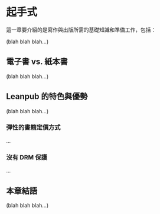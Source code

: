 # 起手式

這一章要介紹的是寫作與出版所需的基礎知識和準備工作，包括：

(blah blah blah...)

## 電子書 vs. 紙本書

(blah blah blah...)

## Leanpub 的特色與優勢

(blah blah blah...)

### 彈性的書籍定價方式

...

### 沒有 DRM 保護


...

## 本章結語

(blah blah blah...)